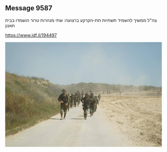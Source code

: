 ## Message 9587

צה"ל ממשיך להשמיד תשתיות תת-הקרקע ברצועה:
שתי מנהרות טרור הושמדו בבית חאנון

https://www.idf.il/194497

![Photo](9587/9587_photo.jpg)
